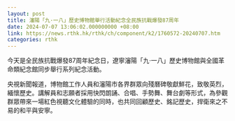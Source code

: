 ```yaml
---
layout: post
title: 瀋陽「九·一八」歷史博物館舉行活動紀念全民族抗戰爆發87周年
date: 2024-07-07 13:06:02.000000000 +08:00
link: https://news.rthk.hk/rthk/ch/component/k2/1760572-20240707.htm
categories: rthk
---
```


今天是全民族抗戰爆發87周年紀念日，遼寧瀋陽「九·一八」歷史博物館與全國革命類紀念館同步舉行系列紀念活動。

央視新聞報道，博物館工作人員和瀋陽市各界群眾向殘曆碑敬獻鮮花，致敬英烈，緬懷歷史。講解員和志願者採用快閃朗誦、合唱、手勢舞、舞台劇等形式，為參觀群眾帶來一場紅色視聽文化體驗的同時，也共同回顧歷史、銘記歷史，捍衛來之不易的和平與安寧。
